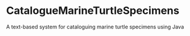 # CatalogueMarineTurtleSpecimens
A text-based system for cataloguing marine turtle specimens using Java
